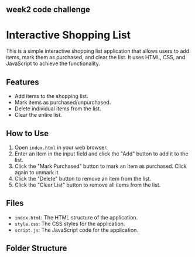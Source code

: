 ## week2 code challenge
# Interactive Shopping List

This is a simple interactive shopping list application that allows users to add items, mark them as purchased, and clear the list. It uses HTML, CSS, and JavaScript to achieve the functionality.

## Features

- Add items to the shopping list.
- Mark items as purchased/unpurchased.
- Delete individual items from the list.
- Clear the entire list.

## How to Use

1. Open `index.html` in your web browser.
2. Enter an item in the input field and click the "Add" button to add it to the list.
3. Click the "Mark Purchased" button to mark an item as purchased. Click again to unmark it.
4. Click the "Delete" button to remove an item from the list.
5. Click the "Clear List" button to remove all items from the list.

## Files

- `index.html`: The HTML structure of the application.
- `style.css`: The CSS styles for the application.
- `script.js`: The JavaScript code for the application.

## Folder Structure


